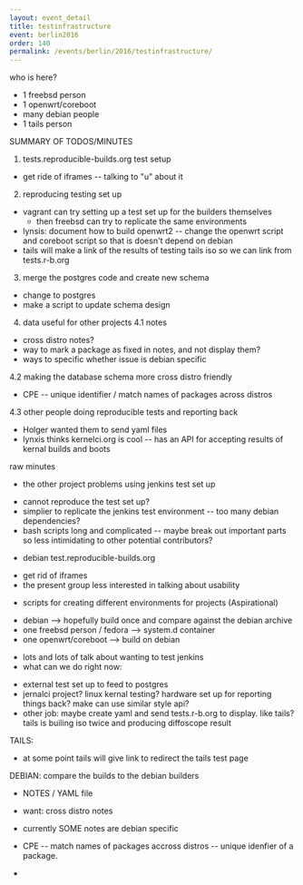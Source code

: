 ```yaml
---
layout: event_detail
title: testinfrastructure
event: berlin2016
order: 140
permalink: /events/berlin/2016/testinfrastructure/
---
```


who is here?

- 1 freebsd person 
- 1 openwrt/coreboot
- many debian people
- 1 tails person

SUMMARY OF TODOS/MINUTES

1. tests.reproducible-builds.org test setup
- get ride of iframes -- talking to "u" about it

2. reproducing testing set up
- vagrant can try setting up a test set up for the builders themselves
   - then freebsd can try to replicate the same environments
- lynsis: document how to build openwrt2 -- change the openwrt script and coreboot script so that is doesn't depend on debian
- tails will make a link of the results of testing tails iso so we can link from tests.r-b.org

3. merge the postgres code and create new schema
- change to postgres
- make a script to update schema design

4. data useful for other projects
4.1 notes
- cross distro notes?
- way to mark a package as fixed in notes, and not display them?
- ways to specific whether issue is debian specific

4.2 making the database schema more cross distro friendly
- CPE -- unique identifier / match names of packages across distros

4.3 other people doing reproducible tests and reporting back
- Holger wanted them to send yaml files
- lynxis thinks kernelci.org is cool -- has an API for accepting results of kernal builds and boots


raw minutes

* the other project problems using jenkins test set up
- cannot reproduce the test set up?
- simplier to replicate the jenkins test environment -- too many debian dependencies?
- bash scripts long and complicated -- maybe break out important parts so less intimidating to other potential contributors?

* debian test.reproducible-builds.org
- get rid of iframes
- the present group less interested in talking about usability
* scripts for creating different environments for projects (Aspirational)
- debian
--> hopefully build once and compare against the debian archive
- one freebsd person / fedora
--> system.d container
- one openwrt/coreboot
--> build on debian

* lots and lots of talk about wanting to test jenkins
* what can we do right now:
- external test set up to feed to postgres
- jernalci project? linux kernal testing? hardware set up for reporting things back? make can use similar style api?
- other job: maybe create yaml and send tests.r-b.org to display. like tails? tails is builing iso twice and producing diffoscope result

TAILS:
-  at some point tails will give link to redirect the tails test page 

DEBIAN: 
compare the builds to the debian builders
* NOTES / YAML file
- want: cross distro notes
- currently SOME notes are debian specific
- CPE -- match names of packages accross distros -- unique idenfier of a package.

-





